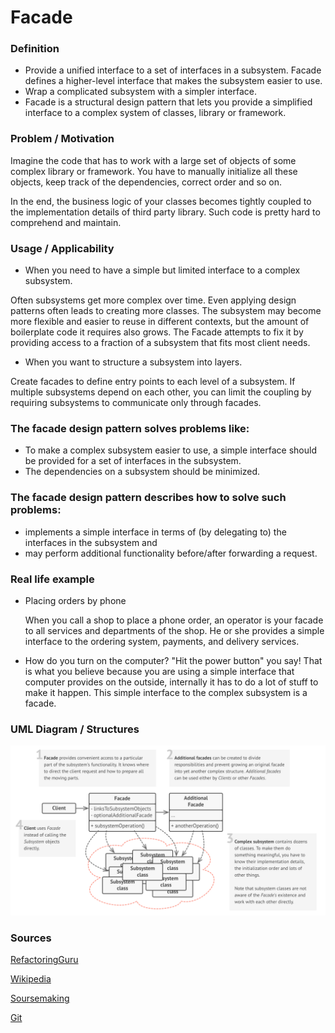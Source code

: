 # Facade

### Definition 

+ Provide a unified interface to a set of interfaces in a subsystem. Facade defines a higher-level interface that makes the subsystem easier to use.
+ Wrap a complicated subsystem with a simpler interface.
+ Facade is a structural design pattern that lets you provide a simplified interface to a complex system of classes, library or framework.

### Problem / Motivation   

Imagine the code that has to work with a large set of objects of some complex library or framework. You have to manually initialize all these objects, keep track of the dependencies, correct order and so on.

In the end, the business logic of your classes becomes tightly coupled to the implementation details of third party library. Such code is pretty hard to comprehend and maintain.

### Usage / Applicability

+ When you need to have a simple but limited interface to a complex subsystem.

Often subsystems get more complex over time. Even applying design patterns often leads to creating more classes. The subsystem may become more flexible and easier to reuse in different contexts, but the amount of boilerplate code it requires also grows. The Facade attempts to fix it by providing access to a fraction of a subsystem that fits most client needs.

+ When you want to structure a subsystem into layers.

Create facades to define entry points to each level of a subsystem. If multiple subsystems depend on each other, you can limit the coupling by requiring subsystems to communicate only through facades.

### The facade design pattern solves problems like:

+ To make a complex subsystem easier to use, a simple interface should be provided for a set of interfaces in the subsystem.
+ The dependencies on a subsystem should be minimized.

### The facade design pattern describes how to solve such problems:

+ implements a simple interface in terms of (by delegating to) the interfaces in the subsystem and
+ may perform additional functionality before/after forwarding a request.
    
### Real life example


 + Placing orders by phone
 
   When you call a shop to place a phone order, an operator is your facade to all services and departments of the shop. He or she provides a simple interface to the ordering system, payments, and delivery services.
 + How do you turn on the computer? "Hit the power button" you say! That is what you believe because you are using a simple interface that computer provides on the outside, internally it has to do a lot of stuff to make it happen. This simple interface to the complex subsystem is a facade.
### UML Diagram / Structures

   ![Facade](./FacadeUMLDiagram.png)
   
### Sources 

  [RefactoringGuru](https://refactoring.guru/design-patterns/facade)
  
  [Wikipedia](https://en.wikipedia.org/wiki/Facade_pattern)
  
  [Soursemaking](https://sourcemaking.com/design_patterns/facade)
  
  [Git](https://github.com/sohamkamani/javascript-design-patterns-for-humans#-decorator)
 